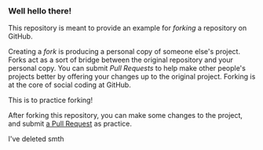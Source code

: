 ### Well hello there!

This repository is meant to provide an example for *forking* a repository on GitHub.

Creating a *fork* is producing a personal copy of someone else's project. Forks act as a sort of bridge between the original repository and your personal copy. You can submit *Pull Requests* to help make other people's projects better by offering your changes up to the original project. Forking is at the core of social coding at GitHub.

This is to practice forking!

After forking this repository, you can make some changes to the project, and submit [a Pull Request](https://github.com/octocat/Spoon-Knife/pulls) as practice.

I've deleted smth
